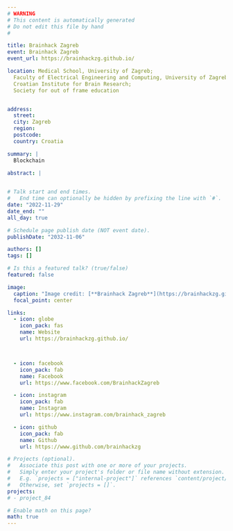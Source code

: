 ```yaml
---
# WARNING
# This content is automatically generated
# Do not edit this file by hand
#

title: Brainhack Zagreb
event: Brainhack Zagreb
event_url: https://brainhackzg.github.io/

location: Medical School, University of Zagreb;
  Faculty of Electrical Engineering and Computing, University of Zagreb;
  Croatian Institute for Brain Research;
  Society for out of frame education


address:
  street: 
  city: Zagreb
  region: 
  postcode: 
  country: Croatia

summary: |
  Blockchain

abstract: |
  

# Talk start and end times.
#   End time can optionally be hidden by prefixing the line with `#`.
date: "2022-11-29"
date_end: ""
all_day: true

# Schedule page publish date (NOT event date).
publishDate: "2032-11-06"

authors: []
tags: []

# Is this a featured talk? (true/false)
featured: false

image:
  caption: "Image credit: [**Brainhack Zagreb**](https://brainhackzg.github.io/)"
  focal_point: center

links:
  - icon: globe
    icon_pack: fas
    name: Website
    url: https://brainhackzg.github.io/



  - icon: facebook
    icon_pack: fab
    name: Facebook
    url: https://www.facebook.com/BrainhackZagreb

  - icon: instagram
    icon_pack: fab
    name: Instagram
    url: https://www.instagram.com/brainhack_zagreb

  - icon: github
    icon_pack: fab
    name: Github
    url: https://www.github.com/brainhackzg

# Projects (optional).
#   Associate this post with one or more of your projects.
#   Simply enter your project's folder or file name without extension.
#   E.g. `projects = ["internal-project"]` references `content/project/deep-learning/index.md`.
#   Otherwise, set `projects = []`.
projects:
# - project_84

# Enable math on this page?
math: true
---
```


